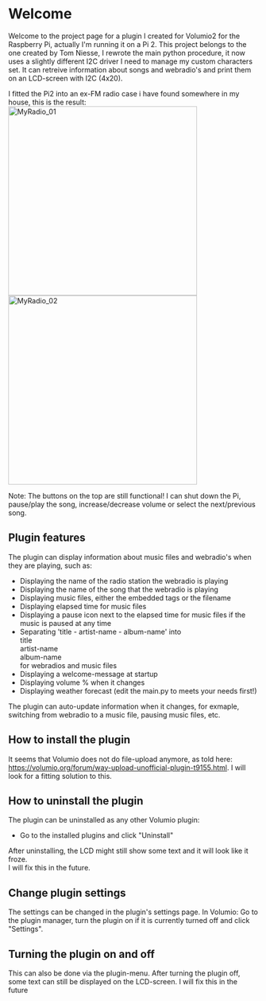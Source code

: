 # Welcome

Welcome to the project page for a plugin I created for Volumio2 for the Raspberry Pi, actually I'm running it on a Pi 2.
This project belongs to the one created by Tom Niesse, I rewrote the main python procedure, it now uses a slightly different I2C driver I need to manage my custom characters set.
It can retreive information about songs and webradio's and print them on an LCD-screen with I2C (4x20).

I fitted the Pi2 into an ex-FM radio case i have found somewhere in my house, this is the result:
<img width="380px" src='https://user-images.githubusercontent.com/20586835/85121964-16d85880-b226-11ea-9532-93dd40dd7e59.jpg' alt='MyRadio_01'><br>
<img width="380px" src='https://user-images.githubusercontent.com/20586835/85121980-2061c080-b226-11ea-9343-be43a803f042.jpg' alt="MyRadio_02">

Note: The buttons on the top are still functional! I can shut down the Pi, pause/play the song, increase/decrease volume or select the next/previous song.

## Plugin features

The plugin can display information about music files and webradio's when they are playing, such as:
  - Displaying the name of the radio station the webradio is playing
  - Displaying the name of the song that the webradio is playing
  - Displaying music files, either the embedded tags or the filename
  - Displaying elapsed time for music files
  - Displaying a pause icon next to the elapsed time for music files if the music is paused at any time
  - Separating 'title - artist-name - album-name' into<br>title<br>artist-name<br>album-name<br>for webradios and music files
  - Displaying a welcome-message at startup
  - Displaying volume % when it changes
  - Displaying weather forecast (edit the main.py to meets your needs first!)

The plugin can auto-update information when it changes, for exmaple, switching from webradio to a music file, pausing music files, etc.

## How to install the plugin

It seems that Volumio does not do file-upload anymore, as told here:
https://volumio.org/forum/way-upload-unofficial-plugin-t9155.html.
I will look for a fitting solution to this.

## How to uninstall the plugin
The plugin can be uninstalled as any other Volumio plugin:
- Go to the installed plugins and click "Uninstall"

After uninstalling, the LCD might still show some text and it will look like it froze.<br>I will fix this in the future.

## Change plugin settings

The settings can be changed in the plugin's settings page. In Volumio: Go to the plugin manager, turn the plugin on if it is currently turned off and click "Settings".

## Turning the plugin on and off

This can also be done via the plugin-menu. After turning the plugin off, some text can still be displayed on the LCD-screen. I will fix this in the future
